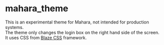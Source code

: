 # mahara_theme
This is an experimental theme for Mahara, not intended for production systems.<br />
The theme only changes the login box on the right hand side of the screen.<br />
It uses CSS from <a href = "http://blazecss.com/">Blaze CSS</a> framework.
